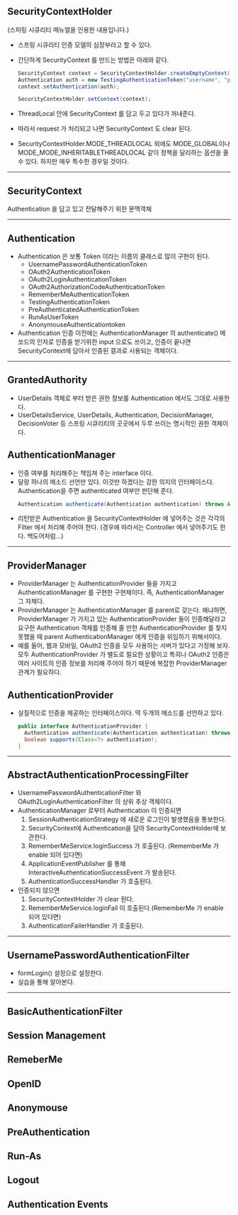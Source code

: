 ## SecurityContextHolder

(스피링 시큐리티 메뉴얼을 인용한 내용입니다.)

- 스프링 시큐리티 인증 모델의 심장부라고 할 수 있다.
- 간단하게 SecurityContext 를 만드는 방법은 아래와 같다.

  ```java
  SecurityContext context = SecurityContextHolder.createEmptyContext();
  Authentication auth = new TestingAuthenticationToken("username", "password", "ROLE_USER");
  context.setAuthentication(auth);

  SecurityContextHolder.setContext(context);
  ```

- ThreadLocal 안에 SecurityContext 를 담고 두고 있다가 꺼내준다.
- 따라서 request 가 처리되고 나면 SecurityContext 도 clear 된다.
- SecurityContextHolder.MODE_THREADLOCAL 외에도 MODE_GLOBAL이나 MODE_MODE_INHERITABLETHREADLOCAL 같이 정책을 달리하는 옵션을 줄 수 있다. 하지만 매우 특수한 경우일 것이다.

---

## SecurityContext

Authentication 을 담고 있고 전달해주기 위한 문맥객체

---

## Authentication

- Authentication 은 보통 Token 이라는 이름의 클래스로 많이 구현이 된다.
  - UsernamePasswordAuthenticationToken
  - OAuth2AuthenticationToken
  - OAuth2LoginAuthenticationToken
  - OAuth2AuthorizationCodeAuthenticationToken
  - RememberMeAuthenticationToken
  - TestingAuthenticationToken
  - PreAuthenticatedAuthenticationToken
  - RunAsUserToken
  - AnonymouseAuthenticationtoken
- Authentication 인증 이전에는 AuthenticationManager 의 authenticate() 메쏘드의 인자로 인증을 받기위한 input 으로도 쓰이고, 인증이 끝나면 SecurityContext에 담아서 인증된 결과로 사용되는 객체이다.

---

## GrantedAuthority

- UserDetails 객체로 부터 받은 권한 정보를 Authentication 에서도 그대로 사용한다.
- UserDetailsService, UserDetails, Authentication, DecisionManager, DecisionVoter 등 스프링 시큐리티의 곳곳에서 두루 쓰이는 명시적인 권한 객체이다.

## AuthenticationManager

- 인증 여부를 처리해주는 책임져 주는 interface 이다.
- 달랑 하나의 메소드 선언만 있다. 이것만 하겠다는 강한 의지의 인터페이스다. Authentication을 주면 authenticated 여부만 판단해 준다.
  ```java
  Authentication authenticate(Authentication authentication) throws AuthenticationException;
  ```
- 리턴받은 Authentication 을 SecurityContextHolder 에 넣어주는 것은 각각의 Filter 에서 처리해 주어야 한다. (경우에 따라서는 Controller 에서 넣어주기도 한다. 백도어처럼...)

---

## ProviderManager

- ProviderManager 는 AuthenticationProvider 들을 가지고 AuthenticationManager 를 구현한 구현체이다. 즉, AuthenticationManager 그 자체다.
- ProviderManager 는 AuthenticationManager 를 parent로 갖는다. 왜냐하면, ProviderManager 가 가지고 있는 AuthenticationProvider 들이 인증해달라고 요구한 Authentication 객체를 인증해 줄 만한 AuthenticationProvider 를 찾지 못했을 때 parent AuthenticationManager 에게 인증을 위임하기 위해서이다.
- 예를 들어, 웹과 모바일, OAuth2 인증을 모두 사용하는 서버가 있다고 가정해 보자. 모두 AuthenticationProvider 가 별도로 필요한 상황이고 특히나 OAuth2 인증은 여러 사이트의 인증 정보를 처리해 주어야 하기 때문에 복잡한 ProviderManager 관계가 필요하다.

## AuthenticationProvider

- 실질적으로 인증을 제공하는 인터페이스이다. 딱 두개의 메소드를 선언하고 있다.
  ```java
  public interface AuthenticationProvider {
    Authentication authenticate(Authentication authentication) throws AuthenticationException;
    boolean supports(Class<?> authentication);
  }
  ```

---

## AbstractAuthenticationProcessingFilter

- UsernamePasswordAuthenticationFilter 와 OAuth2LoginAuthenticationFilter 의 상위 추상 객체이다.
- AuthenticationManager 로부터 Authentication 이 인증되면
  1. SessionAuthenticationStrategy 에 새로운 로그인이 발생했음을 통보한다.
  2. SecurityContext에 Authentication을 담아 SecurityContextHolder에 보관한다.
  3. RememberMeService.loginSuccess 가 호출된다. (RememberMe 가 enable 되어 있다면)
  4. ApplicationEventPublisher 를 통해 InteractiveAuthenticationSuccessEvent 가 발송된다.
  5. AuthenticationSuccessHandler 가 호출된다.
- 인증되지 않으면
  1. SecurityContextHolder 가 clear 된다.
  2. RememberMeService.loginFail 이 호출된다.(RememberMe 가 enable 되어 있다면)
  3. AuthenticationFailerHandler 가 호출된다.

---

## UsernamePasswordAuthenticationFilter

- formLogin() 설정으로 설정한다.
- 실습을 통해 알아본다.

---

## BasicAuthenticationFilter

## Session Management

## RemeberMe

## OpenID

## Anonymouse

## PreAuthentication

## Run-As

## Logout

## Authentication Events
